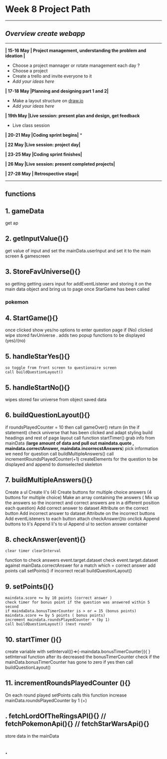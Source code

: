 # Week 8 Project Path
---
## *Overview create webapp*
---
**| 15-16 May | Project management, understanding the problem and ideation |**   
* Choose a project mannager or rotate management each day ?  
* Choose a project  
* Create a trello and invite everyone to it
* _Add your ideas here_

**| 17-18 May |Planning and designing part 1 and 2|**
* Make a layout structure on [draw.io](https://app.diagrams.net/)
* _Add your ideas here_  

**| 19th May |Live session: present plan and design, get feedback**
* Live class session  

**| 20-21 May |Coding sprint begins|**
* 

**| 22 May |Live session: project day|**  

**| 23-25 May |Coding sprint finishes|**  

**| 26 May |Live session: present completed projects|** 
 
**| 27-28 May |	Retrospective stage|**  

---

## functions
  ## 1. gameData

  get ap

 ## 2.  getInputValue(){}
  get value of input and set the mainData.userInput and set it to the main screen & gamescreen

  ## 3. StoreFavUniverse(){}
  so getting getting users input for addEventListener and storing it on the main data object and bring us to page once StarGame has been called
  ### pokemon

  ## 4. StartGame(){}
  once clicked show yes/no options to enter question page if (No) clicked wipe stored favUniverse .
  adds two popup functions to be displayed (yes)/(no)

  ## 5. handleStarYes(){}
    so toggle from front screen to questionaire screen 
    call buildQuestionLayout()
  ## 5. handleStartNo(){}
  wipes stored fav universe from object saved data

  ## 6. buildQuestionLayout(){}
  if roundsPlayedCounter = 10 then call gameOver()
  return (in the if statement)
  check universe that has been clicked and adapt styling
  build headings and rest of page layout
  call function startTimer()
  grab info from mainData (**large amount of data and pull out maindata.quote , 
  maindata.correctAnswer, maindata.incorrecstAnswers**)
  pick information we need for question
  call buildMultipleAnswers()
  call incrementRoundsPlayedCounter(+1)
  createElements for the question to be displayed and append to domselected skeleton

  ## 7. buildMultipleAnswers(){}
  Create a ul
  Create li's (4)
  Create buttons for multiple choice answers (4 buttons for multiple choice) 
  Make an array containing the answers ( Mix up the answers so the incorrect and correct answers are in a different position each question)
  Add correct answer to dataset Attribute on the correct button 
  Add incorrect answer to dataset Attribute on the incorrect buttons 
  Add eventListeners to each button attach checkAnswer()to onclick
  Append buttons to li's
  Append li's to ul
  Append ul to section answer container

  ## 8. checkAnswer(event){}
    clear timer clearInterval 
  function to check answers event.target.dataset
  check  event.target.dataset against mainData.correctAnswer for a match which = correct answer
    add points call setPoints()
  if incorrect recall buildQuestionLayout() 

## 9. setPoints(){}
    maindata.score += by 10 points (correct answer )
    check timer for bonus point if the question was answered within 5 second
    if maindaData.bonusTimerCounter is > or = 15 (bonus points)
    maindata.score += by 5 points ( bonus points)
    increment maindata.roundsPlayedCounter + (by 1)
    call buildQuestionLayout() (next round)

## 10. startTimer (){}
   create variable with setInterval(()=>{-maindata.bonusTimerCounter}){
   }
   setInterval function after its decreased the bonusTimerCounter
   check if the mainData.bonusTimerCounter has gone to zero
   if yes then call buildQuestionLayout()
 
## 11. incrementRoundsPlayedCounter (){}
 On each round played setPoints calls this function
 increase mainData.roundsPlayedCounter by 1 (+)









  ## . fetchLordOfTheRingsAPI(){} // fetchPokemonApi(){} // fetchStarWarsApi(){}
  store data in the mainData 
  ## .







